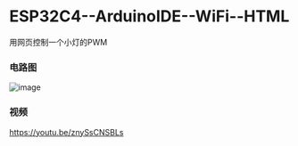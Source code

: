 # ESP32C4--ArduinoIDE--WiFi--HTML
用网页控制一个小灯的PWM  

### 电路图  
![image](https://github.com/wenxiwei00/ESP32C4--ArduinoIDE--WiFi--HTML/assets/114196821/d6e0db3f-1d41-4ef9-b50b-187311990bb5)  

### 视频  

https://youtu.be/znySsCNSBLs
